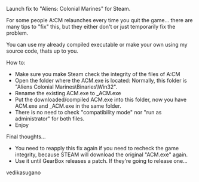 Launch fix to "Aliens: Colonial Marines" for Steam.

For some people A:CM relaunches every time you quit the game... there are many tips to "fix" this, but they either don't or just temporarily fix the problem. 

You can use my already compiled executable or make your own using my source code, thats up to you.

How to:

* Make sure you make Steam check the integrity of the files of A:CM
* Open the folder where the ACM.exe is located: Normally, this folder is "Aliens Colonial Marines\Binaries\Win32".
* Rename the existing ACM.exe to _ACM.exe
* Put the downloaded/compiled ACM.exe into this folder, now you have ACM.exe and _ACM.exe in the same folder.
* There is no need to check "compatibility mode" nor "run as administrator" for both files.
* Enjoy


Final thoughts...

* You need to reapply this fix again if you need to recheck the game integrity, because STEAM will download the original "ACM.exe" again.
* Use it until GearBox releases a patch. If they're going to release one...

vedikasugano

